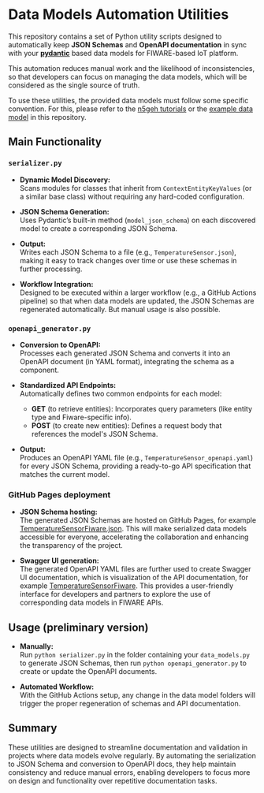 # Data Models Automation Utilities 

This repository contains a set of Python utility scripts designed to automatically keep **JSON Schemas** and **OpenAPI documentation** in sync with your **[pydantic](https://docs.pydantic.dev/latest/)** based data models for FIWARE-based IoT platform.

This automation reduces manual work and the likelihood of inconsistencies, so that developers can focus on managing the data models, which  will be considered as the single source of truth.

To use these utilities, the provided data models must follow some specific convention. For this, please refer to the [n5geh tutorials](https://github.com/N5GEH/n5geh.tutorials.data_model) or the [example data model](./example_building_automation/data_models.py) in this repository. 

## Main Functionality

### `serializer.py`

- **Dynamic Model Discovery:**  
  Scans modules for classes that inherit from `ContextEntityKeyValues` (or a similar base class) without requiring any hard-coded configuration.
  
- **JSON Schema Generation:**  
  Uses Pydantic’s built-in method (`model_json_schema`) on each discovered model to create a corresponding JSON Schema.
  
- **Output:**  
  Writes each JSON Schema to a file (e.g., `TemperatureSensor.json`), making it easy to track changes over time or use these schemas in further processing.

- **Workflow Integration:**  
  Designed to be executed within a larger workflow (e.g., a GitHub Actions pipeline) so that when data models are updated, the JSON Schemas are regenerated automatically. But manual usage is also possible.

### `openapi_generator.py`

- **Conversion to OpenAPI:**  
  Processes each generated JSON Schema and converts it into an OpenAPI document (in YAML format), integrating the schema as a component.
  
- **Standardized API Endpoints:**  
  Automatically defines two common endpoints for each model:
  - **GET** (to retrieve entities): Incorporates query parameters (like entity type and Fiware-specific info).
  - **POST** (to create new entities): Defines a request body that references the model's JSON Schema.
  
- **Output:**  
  Produces an OpenAPI YAML file (e.g., `TemperatureSensor_openapi.yaml`) for every JSON Schema, providing a ready-to-go API specification that matches the current model.

### GitHub Pages deployment
- **JSON Schema hosting:**  
    The generated JSON Schemas are hosted on GitHub Pages, for example [TemperatureSensorFiware.json](https://n5geh.github.io/n5geh.data_models/example_building_automation/schemas/TemperatureSensorFiware.json). This will make serialized data models accessible for everyone, accelerating the collaboration and enhancing the transparency of the project. 

- **Swagger UI generation:**  
    The generated OpenAPI YAML files are further used to create Swagger UI documentation, which is visualization of the API documentation, for example [TemperatureSensorFiware](https://n5geh.github.io/n5geh.data_models/example_building_automation/api_docs/swagger-ui/TemperatureSensorFiware/). This provides a user-friendly interface for developers and partners to explore the use of corresponding data models in FIWARE APIs.
  
## Usage (preliminary version)

- **Manually:**  
  Run `python serializer.py` in the folder containing your `data_models.py` to generate JSON Schemas, then run `python openapi_generator.py` to create or update the OpenAPI documents.

- **Automated Workflow:**  
  With the GitHub Actions setup, any change in the data model folders will trigger the proper regeneration of schemas and API documentation.

## Summary

These utilities are designed to streamline documentation and validation in projects where data models evolve regularly. By automating the serialization to JSON Schema and conversion to OpenAPI docs, they help maintain consistency and reduce manual errors, enabling developers to focus more on design and functionality over repetitive documentation tasks.